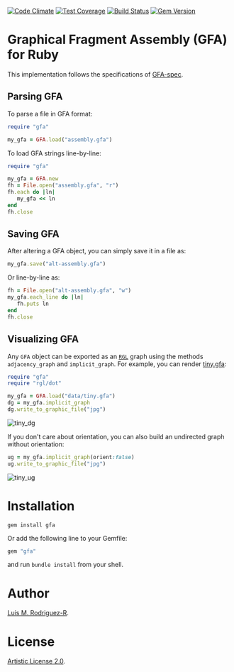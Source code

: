 [![Code Climate](https://codeclimate.com/github/lmrodriguezr/gfa/badges/gpa.svg)](https://codeclimate.com/github/lmrodriguezr/gfa)
[![Test Coverage](https://codeclimate.com/github/lmrodriguezr/gfa/badges/coverage.svg)](https://codeclimate.com/github/lmrodriguezr/gfa/coverage)
[![Build Status](https://travis-ci.org/lmrodriguezr/gfa.svg?branch=master)](https://travis-ci.org/lmrodriguezr/gfa)
[![Gem Version](https://badge.fury.io/rb/gfa.svg)](https://badge.fury.io/rb/gfa)

# Graphical Fragment Assembly (GFA) for Ruby

This implementation follows the specifications of [GFA-spec][].


## Parsing GFA

To parse a file in GFA format:

```ruby
require "gfa"

my_gfa = GFA.load("assembly.gfa")
```

To load GFA strings line-by-line:

```ruby
require "gfa"

my_gfa = GFA.new
fh = File.open("assembly.gfa", "r")
fh.each do |ln|
   my_gfa << ln
end
fh.close
```


## Saving GFA

After altering a GFA object, you can simply save it in a file as:

```ruby
my_gfa.save("alt-assembly.gfa")
```

Or line-by-line as:

```ruby
fh = File.open("alt-assembly.gfa", "w")
my_gfa.each_line do |ln|
   fh.puts ln
end
fh.close
```


## Visualizing GFA

Any `GFA` object can be exported as an [`RGL`][rgl] graph using the methods
`adjacency_graph` and `implicit_graph`. For example, you can render
[tiny.gfa](https://github.com/lmrodriguezr/gfa/raw/master/data/tiny.gfa):

```ruby
require "gfa"
require "rgl/dot"

my_gfa = GFA.load("data/tiny.gfa")
dg = my_gfa.implicit_graph
dg.write_to_graphic_file("jpg")
```

![tiny_dg](https://github.com/lmrodriguezr/gfa/raw/master/data/tiny.jpg)

If you don't care about orientation, you can also build an undirected graph
without orientation:

```ruby
ug = my_gfa.implicit_graph(orient:false)
ug.write_to_graphic_file("jpg")
```

![tiny_ug](https://github.com/lmrodriguezr/gfa/raw/master/data/tiny_undirected.jpg)


# Installation

```
gem install gfa
```

Or add the following line to your Gemfile:

```ruby
gem "gfa"
```

and run `bundle install` from your shell.


# Author

[Luis M. Rodriguez-R][lrr].


# License

[Artistic License 2.0](LICENSE).

[GFA-spec]: https://github.com/pmelsted/GFA-spec
[lrr]: http://lmrodriguezr.github.io/
[rgl]: https://github.com/monora/rgl

